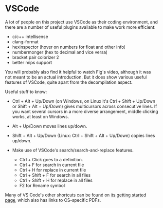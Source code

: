 # VSCode

A lot of people on this project use VSCode as their coding environment, and there are a number of useful plugins available to make work more efficient:

- c/c++ intellisense
- clang-format
- hexinspector (hover on numbers for float and other info)
- numbermonger (hex to decimal and vice versa)
- bracket pair colorizer 2
- better mips support



You will probably also find it helpful to watch Fig's video, although it was not meant to be an actual introduction. But it does show various useful features of VSCode, quite apart from the decompilation aspect.

Useful stuff to know:

- Ctrl + Alt + Up/Down (on Windows, on Linux it's Ctrl + Shift + Up/Down or Shift + Alt + Up/Down) gives multicursors across consecutive lines. If you want several cursors in a more diverse arrangement, middle clicking works, at least on Windows.
- Alt + Up/Down moves lines up/down.
- Shift + Alt + Up/Down (Linux: Ctrl + Shift + Alt + Up/Down) copies lines up/down.

- Make use of VSCode's search/search-and-replace features. 
    - Ctrl + Click goes to a definition.
    - Ctrl + F for search in current file
    - Ctrl + H for replace in current file
    - Ctrl + Shift + F for search in all files
    - Ctrl + Shift + H for replace in all files
    - F2 for Rename symbol

Many of VS Code's other shortcuts can be found on [its getting started page](https://code.visualstudio.com/docs/getstarted/keybindings), which also has links to OS-specific PDFs.